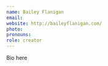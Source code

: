 ```yaml
---
name: Bailey Flanigan
email:
website: http://baileyflanigan.com/
photo:
pronouns:
role: creator
---
```


Bio here